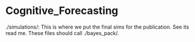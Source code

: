 # Cognitive_Forecasting



./simulations/:
    This is where we put the final sims for the publication.  See its read me.
    These files should call ./bayes_pack/.




